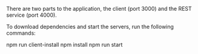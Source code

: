 There are two parts to the application, the client (port 3000) and the REST service (port 4000).

To download dependencies and start the servers, run the following commands:

npm run client-install
npm install
npm run start
